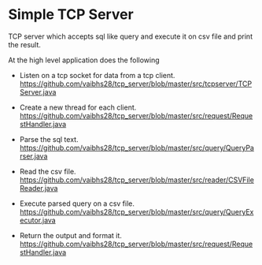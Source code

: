 # Simple TCP Server
TCP server which accepts sql like query and execute it on csv file and print the result.

At the high level application does the following 

- Listen on a tcp socket for data from a tcp client. https://github.com/vaibhs28/tcp_server/blob/master/src/tcpserver/TCPServer.java

- Create a new thread for each client. https://github.com/vaibhs28/tcp_server/blob/master/src/request/RequestHandler.java

- Parse the sql text. https://github.com/vaibhs28/tcp_server/blob/master/src/query/QueryParser.java

- Read the csv file. https://github.com/vaibhs28/tcp_server/blob/master/src/reader/CSVFileReader.java

- Execute parsed query on a csv file. https://github.com/vaibhs28/tcp_server/blob/master/src/query/QueryExecutor.java

- Return the output and format it. https://github.com/vaibhs28/tcp_server/blob/master/src/request/RequestHandler.java
